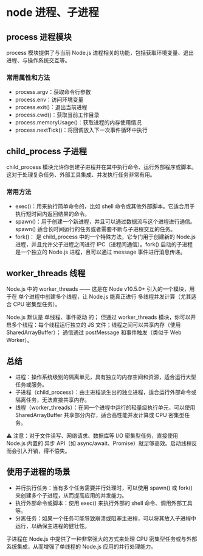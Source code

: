 # node 进程、子进程

## process 进程模块

process 模块提供了与当前 Node.js 进程相关的功能，包括获取环境变量、退出进程、与操作系统交互等。

### 常用属性和方法

- process.argv：获取命令行参数 ​
- process.env：访问环境变量 ​
- process.exit()：退出当前进程 ​
- process.cwd()：获取当前工作目录 ​
- process.memoryUsage()：获取进程的内存使用情况 ​
- process.nextTick()：将回调放入下一次事件循环中执行

## child_process 子进程

child_process 模块允许你创建子进程并在其中执行命令、运行外部程序或脚本。这对于处理复杂任务、外部工具集成、并发执行任务非常有用。

### 常用方法

- exec()：用来执行简单命令的，比如 shell 命令或其他外部脚本。它适合用于执行短时间内返回结果的命令。
- spawn()：用于创建一个新进程，并且可以通过数据流与这个进程进行通信。spawn() 适合长时间运行的任务或者需要不断与子进程交互的任务。
- fork()： 是 child_process 中的一个特殊方法，它专门用于创建新的 Node.js 进程，并且允许父子进程之间进行 IPC（进程间通信）。fork() 启动的子进程是一个独立的 Node.js 进程，且可以通过 message 事件进行消息传递。

## worker_threads 线程

Node.js 中的 worker_threads —— 这是在 Node v10.5.0+ 引入的一个模块，用于在 单个进程中创建多个线程，让 Node.js 能真正进行 多线程并发计算（尤其适合 CPU 密集型任务）。

Node.js 默认是 单线程、事件驱动 的；
但通过 worker_threads 模块，你可以开启多个线程：每个线程运行独立的 JS 文件；线程之间可以共享内存（使用 SharedArrayBuffer）；
通信通过 postMessage 和事件触发（类似于 Web Worker）。

## 总结

- 进程：操作系统级别的隔离单元，具有独立的内存空间和资源，适合运行大型任务或服务。
- 子进程（child_process）：由主进程派生出的独立进程，适合运行外部命令或隔离任务，无法直接共享内存。
- 线程（worker_threads）：在同一个进程中运行的轻量级执行单元，可以使用 SharedArrayBuffer 共享部分内存，适合高性能并发计算或 CPU 密集型任务。

⚠️ 注意：对于文件读写、网络请求、数据库等 I/O 密集型任务，直接使用 Node.js 内置的 异步 API（如 async/await、Promise）就足够高效。启动线程反而会引入开销，得不偿失。

## 使用子进程的场景 ​

- 并行执行任务：当有多个任务需要并行处理时，可以使用 spawn() 或 fork() 来创建多个子进程，从而提高应用的并发能力。​
- 执行外部命令或脚本：使用 exec() 来执行外部的 shell 命令、调用外部工具等。​
- 分离任务：如果一个任务可能导致崩溃或阻塞主进程，可以将其放入子进程中运行，以确保主进程的健壮性。​

子进程在 Node.js 中提供了一种非常强大的方式来处理 CPU 密集型任务或与外部系统集成，从而增强了单线程的 Node.js 应用的并行处理能力。​

